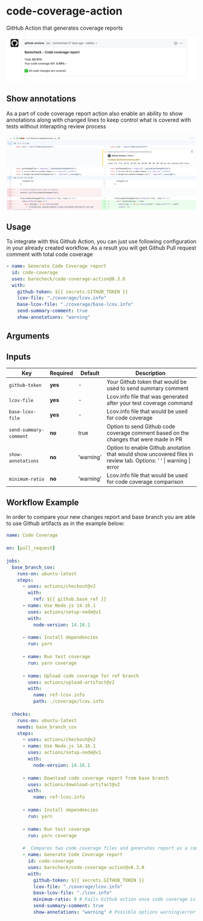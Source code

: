 # code-coverage-action

GitHub Action that generates coverage reports

![code coverage report](./docs/img/barecheck-comment.png)

## Show annotations

As a part of code coverage report action also enable an ability to show annotations along with changed lines to keep control what is covered with tests without interapting review process

![show annotations](./docs/img/show-annotations.png)

## Usage

To integrate with this Github Action, you can just use following configuration in your already created workflow. As a result you will get Github Pull request comment with total code coverage

```yml
- name: Generate Code Coverage report
  id: code-coverage
  uses: barecheck/code-coverage-action@0.3.0
  with:
    github-token: ${{ secrets.GITHUB_TOKEN }}
    lcov-file: "./coverage/lcov.info"
    base-lcov-file: "./coverage/base-lcov.info"
    send-summary-comment: true
    show-annotations: "warning"
```

## Arguments

## Inputs

| Key                    | Required | Default   | Description                                                                                                       |
| ---------------------- | -------- | --------- | ----------------------------------------------------------------------------------------------------------------- |
| `github-token`         | **yes**  | -         | Your Github token that would be used to send summary comment                                                      |
| `lcov-file`            | **yes**  | -         | Lcov.info file that was generated after your test coverage command                                                |
| `base-lcov-file`       | **yes**  | -         | Lcov.info file that would be used for code coverage                                                               |
| `send-summary-comment` | **no**   | true      | Option to send Github code coverage comment based on the changes that were made in PR                             |
| `show-annotations`     | **no**   | 'warning' | Option to enable Github anotation that would show uncovered files in review tab. Options: ' ' \| warning \| error |
| `minimum-ratio`        | **no**   | 'warning' | Lcov.info file that would be used for code coverage comparison                                                    |

## Workflow Example

In order to compare your new changes report and base branch you are able to use Github artifacts as in the example below:

```yml
name: Code Coverage

on: [pull_request]

jobs:
  base_branch_cov:
    runs-on: ubuntu-latest
    steps:
      - uses: actions/checkout@v2
        with:
          ref: ${{ github.base_ref }}
      - name: Use Node.js 14.16.1
        uses: actions/setup-node@v1
        with:
          node-version: 14.16.1

      - name: Install dependencies
        run: yarn

      - name: Run test coverage
        run: yarn coverage

      - name: Upload code coverage for ref branch
        uses: actions/upload-artifact@v2
        with:
          name: ref-lcov.info
          path: ./coverage/lcov.info

  checks:
    runs-on: ubuntu-latest
    needs: base_branch_cov
    steps:
      - uses: actions/checkout@v2
      - name: Use Node.js 14.16.1
        uses: actions/setup-node@v1
        with:
          node-version: 14.16.1

      - name: Download code coverage report from base branch
        uses: actions/download-artifact@v2
        with:
          name: ref-lcov.info

      - name: Install dependencies
        run: yarn

      - name: Run test coverage
        run: yarn coverage

      #  Compares two code coverage files and generates report as a comment
      - name: Generate Code Coverage report
        id: code-coverage
        uses: barecheck/code-coverage-action@v0.3.0
        with:
          github-token: ${{ secrets.GITHUB_TOKEN }}
          lcov-file: "./coverage/lcov.info"
          base-lcov-file: "./lcov.info"
          minimum-ratio: 0 # Fails Github action once code coverage is decreasing
          send-summary-comment: true
          show-annotations: "warning" # Possible options warning|error
```
